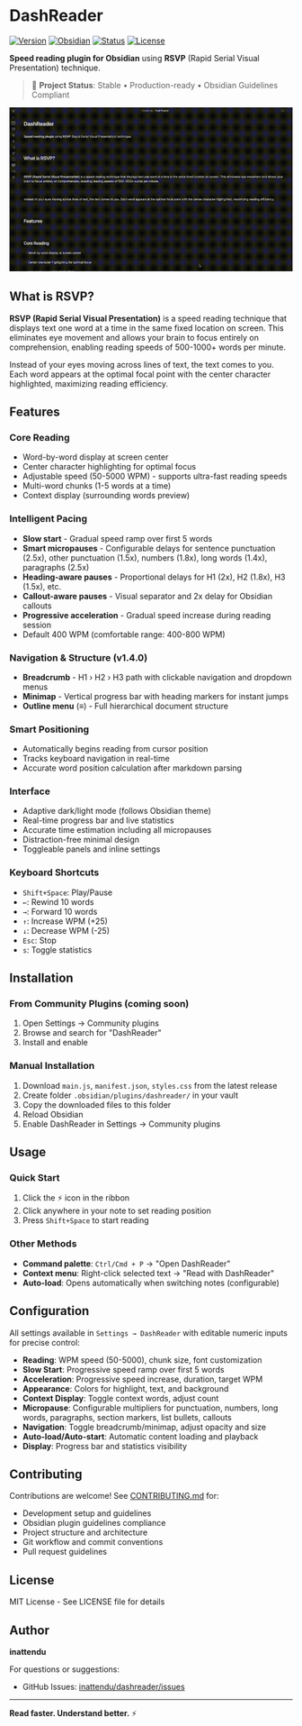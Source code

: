 # DashReader

[![Version](https://img.shields.io/badge/version-1.4.1-blue.svg)](https://github.com/inattendu/dashreader)
[![Obsidian](https://img.shields.io/badge/Obsidian-Compatible-8b5cf6.svg)](https://obsidian.md)
[![Status](https://img.shields.io/badge/status-stable-green.svg)](https://github.com/inattendu/dashreader)
[![License](https://img.shields.io/badge/license-MIT-blue.svg)](LICENSE)

**Speed reading plugin for Obsidian** using **RSVP** (Rapid Serial Visual Presentation) technique.

> 🎯 **Project Status**: Stable • Production-ready • Obsidian Guidelines Compliant

![DashReader Demo](dashreader.gif)

## What is RSVP?

**RSVP (Rapid Serial Visual Presentation)** is a speed reading technique that displays text one word at a time in the same fixed location on screen. This eliminates eye movement and allows your brain to focus entirely on comprehension, enabling reading speeds of 500-1000+ words per minute.

Instead of your eyes moving across lines of text, the text comes to you. Each word appears at the optimal focal point with the center character highlighted, maximizing reading efficiency.

## Features

### Core Reading
- Word-by-word display at screen center
- Center character highlighting for optimal focus
- Adjustable speed (50-5000 WPM) - supports ultra-fast reading speeds
- Multi-word chunks (1-5 words at a time)
- Context display (surrounding words preview)

### Intelligent Pacing

- **Slow start** - Gradual speed ramp over first 5 words
- **Smart micropauses** - Configurable delays for sentence punctuation (2.5x), other punctuation (1.5x), numbers (1.8x), long words (1.4x), paragraphs (2.5x)
- **Heading-aware pauses** - Proportional delays for H1 (2x), H2 (1.8x), H3 (1.5x), etc.
- **Callout-aware pauses** - Visual separator and 2x delay for Obsidian callouts
- **Progressive acceleration** - Gradual speed increase during reading session
- Default 400 WPM (comfortable range: 400-800 WPM)

### Navigation & Structure (v1.4.0)

- **Breadcrumb** - H1 › H2 › H3 path with clickable navigation and dropdown menus
- **Minimap** - Vertical progress bar with heading markers for instant jumps
- **Outline menu** (≡) - Full hierarchical document structure

### Smart Positioning

- Automatically begins reading from cursor position
- Tracks keyboard navigation in real-time
- Accurate word position calculation after markdown parsing

### Interface

- Adaptive dark/light mode (follows Obsidian theme)
- Real-time progress bar and live statistics
- Accurate time estimation including all micropauses
- Distraction-free minimal design
- Toggleable panels and inline settings

### Keyboard Shortcuts
- `Shift+Space`: Play/Pause
- `←`: Rewind 10 words
- `→`: Forward 10 words
- `↑`: Increase WPM (+25)
- `↓`: Decrease WPM (-25)
- `Esc`: Stop
- `s`: Toggle statistics

## Installation

### From Community Plugins (coming soon)
1. Open Settings → Community plugins
2. Browse and search for "DashReader"
3. Install and enable

### Manual Installation
1. Download `main.js`, `manifest.json`, `styles.css` from the latest release
2. Create folder `.obsidian/plugins/dashreader/` in your vault
3. Copy the downloaded files to this folder
4. Reload Obsidian
5. Enable DashReader in Settings → Community plugins

## Usage

### Quick Start
1. Click the ⚡ icon in the ribbon
2. Click anywhere in your note to set reading position
3. Press `Shift+Space` to start reading

### Other Methods
- **Command palette**: `Ctrl/Cmd + P` → "Open DashReader"
- **Context menu**: Right-click selected text → "Read with DashReader"
- **Auto-load**: Opens automatically when switching notes (configurable)

## Configuration

All settings available in `Settings → DashReader` with editable numeric inputs for precise control:

- **Reading**: WPM speed (50-5000), chunk size, font customization
- **Slow Start**: Progressive speed ramp over first 5 words
- **Acceleration**: Progressive speed increase, duration, target WPM
- **Appearance**: Colors for highlight, text, and background
- **Context Display**: Toggle context words, adjust count
- **Micropause**: Configurable multipliers for punctuation, numbers, long words, paragraphs, section markers, list bullets, callouts
- **Navigation**: Toggle breadcrumb/minimap, adjust opacity and size
- **Auto-load/Auto-start**: Automatic content loading and playback
- **Display**: Progress bar and statistics visibility

## Contributing

Contributions are welcome! See [CONTRIBUTING.md](CONTRIBUTING.md) for:

- Development setup and guidelines
- Obsidian plugin guidelines compliance
- Project structure and architecture
- Git workflow and commit conventions
- Pull request guidelines

## License

MIT License - See LICENSE file for details

## Author

**inattendu**

For questions or suggestions:
- GitHub Issues: [inattendu/dashreader/issues](https://github.com/inattendu/dashreader/issues)

---

**Read faster. Understand better.** ⚡

